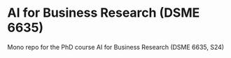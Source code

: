 # AI for Business Research (DSME 6635)
Mono repo for the PhD course AI for Business Research (DSME 6635, S24)
